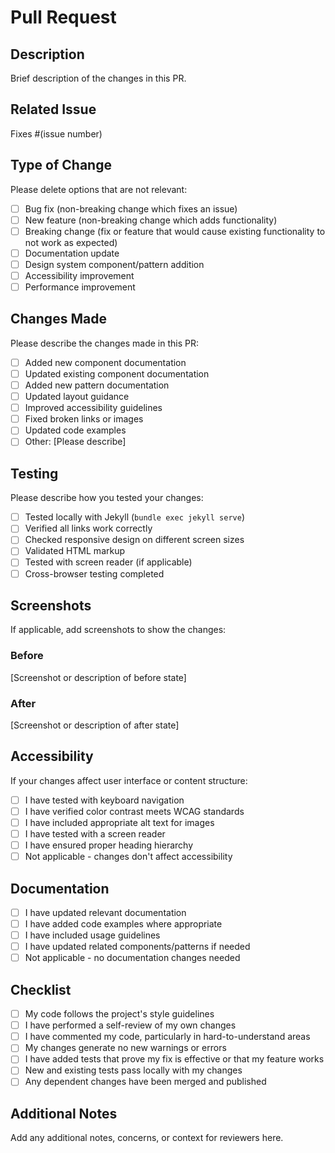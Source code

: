 # Pull Request

## Description

Brief description of the changes in this PR.

## Related Issue

Fixes #(issue number)

## Type of Change

Please delete options that are not relevant:

- [ ] Bug fix (non-breaking change which fixes an issue)
- [ ] New feature (non-breaking change which adds functionality)
- [ ] Breaking change (fix or feature that would cause existing functionality to not work as expected)
- [ ] Documentation update
- [ ] Design system component/pattern addition
- [ ] Accessibility improvement
- [ ] Performance improvement

## Changes Made

Please describe the changes made in this PR:

- [ ] Added new component documentation
- [ ] Updated existing component documentation
- [ ] Added new pattern documentation
- [ ] Updated layout guidance
- [ ] Improved accessibility guidelines
- [ ] Fixed broken links or images
- [ ] Updated code examples
- [ ] Other: [Please describe]

## Testing

Please describe how you tested your changes:

- [ ] Tested locally with Jekyll (`bundle exec jekyll serve`)
- [ ] Verified all links work correctly
- [ ] Checked responsive design on different screen sizes
- [ ] Validated HTML markup
- [ ] Tested with screen reader (if applicable)
- [ ] Cross-browser testing completed

## Screenshots

If applicable, add screenshots to show the changes:

### Before
[Screenshot or description of before state]

### After
[Screenshot or description of after state]

## Accessibility

If your changes affect user interface or content structure:

- [ ] I have tested with keyboard navigation
- [ ] I have verified color contrast meets WCAG standards
- [ ] I have included appropriate alt text for images
- [ ] I have tested with a screen reader
- [ ] I have ensured proper heading hierarchy
- [ ] Not applicable - changes don't affect accessibility

## Documentation

- [ ] I have updated relevant documentation
- [ ] I have added code examples where appropriate
- [ ] I have included usage guidelines
- [ ] I have updated related components/patterns if needed
- [ ] Not applicable - no documentation changes needed

## Checklist

- [ ] My code follows the project's style guidelines
- [ ] I have performed a self-review of my own changes
- [ ] I have commented my code, particularly in hard-to-understand areas
- [ ] My changes generate no new warnings or errors
- [ ] I have added tests that prove my fix is effective or that my feature works
- [ ] New and existing tests pass locally with my changes
- [ ] Any dependent changes have been merged and published

## Additional Notes

Add any additional notes, concerns, or context for reviewers here.